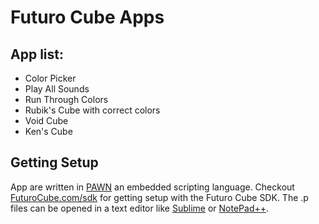 # Futuro Cube Apps

## App list:
* Color Picker
* Play All Sounds
* Run Through Colors
* Rubik's Cube with correct colors
* Void Cube
* Ken's Cube


## Getting Setup
App are written in [PAWN](http://www.compuphase.com/pawn/pawn.htm) an embedded scripting language.  Checkout [FuturoCube.com/sdk](https://futurcube.com/sdk) for getting setup with the Futuro Cube SDK.  The .p files can be opened in a text editor like [Sublime](http://www.sublimetext.com/) or [NotePad++](https://notepad-plus-plus.org/).
